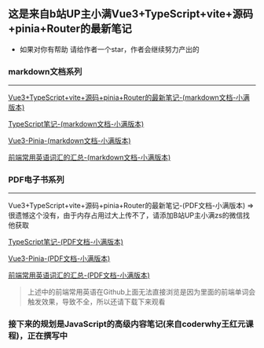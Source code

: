 ## 这是来自b站UP主小满Vue3+TypeScript+vite+源码+pinia+Router的最新笔记
- 如果对你有帮助 请给作者一个star，作者会继续努力产出的


### markdown文档系列
---

[Vue3+TypeScript+vite+源码+pinia+Router的最新笔记-(markdown文档-小满版本)](https://github.com/2002XiaoYu/Latest-front-end-Notes/blob/main/Vue3——基础内容部分(小满版本).md)

[TypeScript笔记-(markdown文档-小满版本)](https://github.com/2002XiaoYu/Latest-front-end-Notes/blob/main/TypeScript基础笔记(小满版本).md)

[Vue3-Pinia-(markdown文档-小满版本)](https://github.com/2002XiaoYu/Latest-front-end-Notes/blob/main/Vue3——pinia部分(小满版本).md)

[前端常用英语词汇的汇总-(markdown文档-小满版本)](https://github.com/2002XiaoYu/Latest-front-end-Notes/blob/main/前端常用英语汇总.md)

### PDF电子书系列
---

Vue3+TypeScript+vite+源码+pinia+Router的最新笔记-(PDF文档-小满版本) => 很遗憾这个没有，由于内存占用过大上传不了，请添加B站UP主小满zs的微信找他获取

[TypeScript笔记-(PDF文档-小满版本)](https://github.com/2002XiaoYu/Latest-front-end-Notes/blob/main/TypeScript基础笔记(小满版本).pdf)

[Vue3-Pinia-(PDF文档-小满版本)](https://github.com/2002XiaoYu/Latest-front-end-Notes/blob/main/Vue3——pinia部分(小满版本).pdf)

[前端常用英语词汇的汇总-(PDF文档-小满版本)](https://github.com/2002XiaoYu/Latest-front-end-Notes/blob/main/前端常用英语汇总.pdf)

> 上述中的前端常用英语在Github上面无法直接浏览是因为里面的前端单词会触发效果，导致不全，所以还请下载下来观看



### 接下来的规划是JavaScript的高级内容笔记(来自coderwhy王红元课程)，正在撰写中
